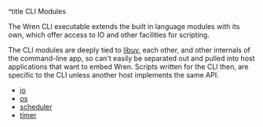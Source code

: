 ^title CLI Modules

The Wren CLI executable extends the built in language modules with its own,
which offer access to IO and other facilities for scripting.

The CLI modules are deeply tied to [libuv][], each other, and other internals
of the command-line app, so can't easily be separated out and pulled into host
applications that want to embed Wren. Scripts written for the CLI then,
are specific to the CLI unless another host implements the same API.

[libuv]: http://libuv.org

* [io](io)
* [os](os)
* [scheduler](scheduler)
* [timer](timer)
